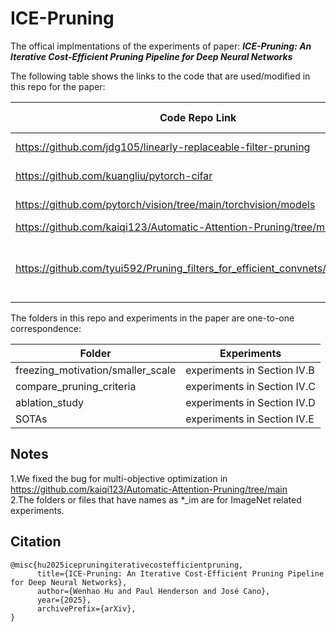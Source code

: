 # ICE-Pruning

The offical implmentations of the experiments of paper: <em><strong>ICE-Pruning: An Iterative Cost-Efficient Pruning Pipeline for Deep Neural Networks</em></strong>

The following table shows the links to the code that are used/modified in this repo for the paper:

|Code Repo Link|Used/Modified for|
|--------------|-----------------|
|https://github.com/jdg105/linearly-replaceable-filter-pruning|ResNet-152 model|
|https://github.com/kuangliu/pytorch-cifar |MobileNetV2 model|
|https://github.com/pytorch/vision/tree/main/torchvision/models|other models in this paper|
|https://github.com/kaiqi123/Automatic-Attention-Pruning/tree/main|AAP|
|https://github.com/tyui592/Pruning_filters_for_efficient_convnets/tree/master|L1 norm filter pruning and other pruning underlying code|

The folders in this repo and experiments in the paper are one-to-one correspondence:

|Folder|Experiments|
|------|-----------|
|freezing_motivation/smaller_scale|experiments in Section IV.B|
|compare_pruning_criteria|experiments in Section IV.C|
|ablation_study|experiments in Section IV.D|
|SOTAs|experiments in Section IV.E|

## Notes
1.We fixed the bug for multi-objective optimization in https://github.com/kaiqi123/Automatic-Attention-Pruning/tree/main<br>
2.The folders or files that have names as *_im are for ImageNet related experiments.
## Citation

```
@misc{hu2025icepruningiterativecostefficientpruning,
      title={ICE-Pruning: An Iterative Cost-Efficient Pruning Pipeline for Deep Neural Networks}, 
      author={Wenhao Hu and Paul Henderson and José Cano},
      year={2025},
      archivePrefix={arXiv},
}
```




